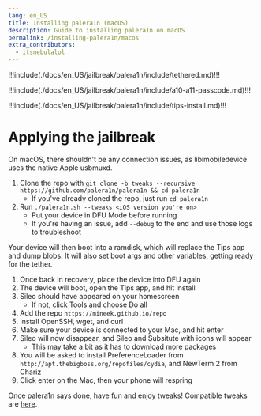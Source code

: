 ```yaml
---
lang: en_US
title: Installing palera1n (macOS)
description: Guide to installing palera1n on macOS
permalink: /installing-palera1n/macos
extra_contributors:
  - itsnebulalol
---
```


!!!include(./docs/en_US/jailbreak/palera1n/include/tethered.md)!!!

!!!include(./docs/en_US/jailbreak/palera1n/include/a10-a11-passcode.md)!!!

!!!include(./docs/en_US/jailbreak/palera1n/include/tips-install.md)!!!

# Applying the jailbreak

On macOS, there shouldn't be any connection issues, as libimobiledevice uses the native Apple usbmuxd.

1. Clone the repo with `git clone -b tweaks --recursive https://github.com/palera1n/palera1n && cd palera1n`
    - If you've already cloned the repo, just run `cd palera1n`
2. Run `./palera1n.sh --tweaks <iOS version you're on>`
    - Put your device in DFU Mode before running
    - If you're having an issue, add `--debug` to the end and use those logs to troubleshoot

Your device will then boot into a ramdisk, which will replace the Tips app and dump blobs. It will also set boot args and other variables, getting ready for the tether.

1. Once back in recovery, place the device into DFU again
2. The device will boot, open the Tips app, and hit install
3. Sileo should have appeared on your homescreen
    - If not, click Tools and choose Do all
4. Add the repo `https://mineek.github.io/repo`
5. Install OpenSSH, wget, and curl
6. Make sure your device is connected to your Mac, and hit enter
7. Sileo will now disappear, and Sileo and Subsitute with icons will appear
    - This may take a bit as it has to download more packages
8. You will be asked to install PreferenceLoader from `http://apt.thebigboss.org/repofiles/cydia`, and NewTerm 2 from Chariz
9. Click enter on the Mac, then your phone will respring

Once palera1n says done, have fun and enjoy tweaks! Compatible tweaks are [here](https://github.com/itsnebulalol/ios15-tweaks).

